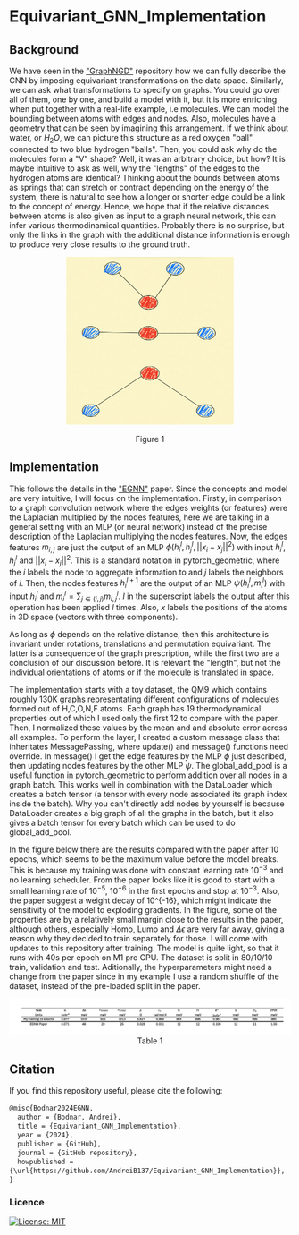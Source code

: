 # Equivariant_GNN_Implementation

## Background
We have seen in the ["GraphNGD"](https://github.com/AndreiB137/Graph-Convolutions-and-NGD-Optimization) repository how we can fully describe the CNN by imposing equivariant transformations on the data space. Similarly, we can ask what transformations to specify on graphs. You could go over all of them, one by one, and build a model with it, but it is more enriching when put together with a real-life example, i.e molecules. We can model the bounding between atoms with edges and nodes. Also, molecules have a geometry that can be seen by imagining this arrangement. If we think about water, or $H_{2}O$, we can picture this structure as a red oxygen "ball" connected to two blue hydrogen "balls". Then, you could ask why do the molecules form a "V" shape? Well, it was an arbitrary choice, but how? It is maybe intuitive to ask as well, why the "lengths" of the edges to the hydrogen atoms are identical? Thinking about the bounds between atoms as springs that can stretch or contract depending on the energy of the system, there is natural to see how a longer or shorter edge could be a link to the concept of energy. Hence, we hope that if the relative distances between atoms is also given as input to a graph neural network, this can infer various thermodinamical quantities. Probably there is no surprise, but only the links in the graph with the additional distance information is enough to produce very close results to the ground truth.

<p align="center">
  <img src="https://github.com/AndreiB137/Equivariant_GNN_Implementation/blob/main/FiguresTables/Screenshot%202024-10-31%20at%2011.18.32.jpeg" width="300" height="300">
</p>
<p align="center">
  Figure 1
</p>

## Implementation

This follows the details in the ["EGNN"](https://arxiv.org/pdf/2102.09844) paper. Since the concepts and model are very intuitive, I will focus on the implementation. Firstly, in comparison to a graph convolution network where the edges weights (or features) were the Laplacian multiplied by the nodes features, here we are talking in a general setting with an MLP (or neural network) instead of the precise description of the Laplacian multiplying the nodes features. Now, the edges features $m_{i,j}$ are just the output of an MLP $\phi(h_{i}^l,h_{j}^l,||x_{i}-x_{j}||^2)$ with input $h_{i}^l$, $h_{j}^l$ and $||x_{i}-x_{j}||^2$. This is a standard notation in pytorch_geometric, where the $i$ labels the node to aggregate information to and $j$ labels the neighbors of $i$. Then, the nodes features $h_{i}^{l+1}$ are the output of an MLP $\psi(h_{i}^l, m_{i}^l)$ with input $h_{i}^l$ and $m_{i}^l = \sum_{j\in(i,j)}{}m_{i,j}^l$. $l$ in the superscript labels the output after this operation has been applied $l$ times. Also, $x$ labels the positions of the atoms in 3D space (vectors with three components).

As long as $\phi$ depends on the relative distance, then this architecture is invariant under rotations, translations and permutation equivariant. The latter is a consequence of the graph prescription, while the first two are a conclusion of our discussion before. It is relevant the "length", but not the individual orientations of atoms or if the molecule is translated in space. 

The implementation starts with a toy dataset, the QM9 which contains roughly 130K graphs representating different configurations of molecules formed out of H,C,O,N,F atoms. Each graph has 19 thermodynamical properties out of which I used only the first 12 to compare with the paper. Then, I normalized these values by the mean and and absolute error across all examples. To perform the layer, I created a custom message class that inheritates MessagePassing, where update() and message() functions need override. In message() I get the edge features by the MLP $\phi$ just described, then updating nodes features by the other MLP $\psi$. The global_add_pool is a useful function in pytorch_geometric to perform addition over all nodes in a graph batch. This works well in combination with the DataLoader which creates a batch tensor (a tensor with every node associated its graph index inside the batch). Why you can't directly add nodes by yourself is because DataLoader creates a big graph of all the graphs in the batch, but it also gives a batch tensor for every batch which can be used to do global_add_pool. 

In the figure below there are the results compared with the paper after 10 epochs, which seems to be the maximum value before the model breaks. This is because my training was done with constant learning rate $10^{-3}$ and no learning scheduler. From the paper looks like it is good to start with a small learning rate of $10^{-5}$, $10^{-6}$ in the first epochs and stop at $10^{-3}$. Also, the paper suggest a weight decay of 10^{-16}, which might indicate the sensitivity of the model to exploding gradients. In the figure, some of the properties are by a relatively small margin close to the results in the paper, although others, especially Homo, Lumo and $\Delta\epsilon$ are very far away, giving a reason why they decided to train separately for those. I will come with updates to this repository after training. The model is quite light, so that it runs with 40s per epoch on M1 pro CPU. The dataset is split in 80/10/10 train, validation and test. Aditionally, the hyperparameters might need a change from the paper since in my example I use a random shuffle of the dataset, instead of the pre-loaded split in the paper.

<p align="center">
<img src="https://github.com/AndreiB137/Equivariant_GNN_Implementation/blob/main/FiguresTables/Screenshot%202024-10-31%20at%2010.59.36.png">
Table 1
</p>

## Citation

If you find this repository useful, please cite the following:

```
@misc{Bodnar2024EGNN,
  author = {Bodnar, Andrei},
  title = {Equivariant_GNN_Implementation},
  year = {2024},
  publisher = {GitHub},
  journal = {GitHub repository},
  howpublished = {\url{https://github.com/AndreiB137/Equivariant_GNN_Implementation}},
}
```

### Licence

[![License: MIT](https://img.shields.io/badge/License-MIT-yellow.svg)](https://github.com/AndreiB137/Equivariant_GNN_Implementation/blob/main/LICENSE)
